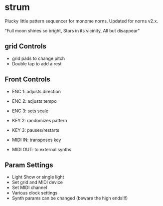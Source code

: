 # strum

Plucky little pattern sequencer for monome norns. Updated for norns v2.x.

"Full moon shines so bright, Stars in its vicinity, All but disappear"

## grid Controls

- grid pads to change pitch
- Double tap to add a rest

## Front Controls

- ENC 1: adjusts direction
- ENC 2: adjusts tempo
- ENC 3: sets scale
- KEY 2: randomizes pattern
- KEY 3: pauses/restarts


- MIDI IN: transposes key
- MIDI OUT: to external synths

## Param Settings

- Light Show or single light
- Set grid and MIDI device
- Set MIDI channel
- Various clock settings
- Synth params can be changed (beware the high ends!!!)
